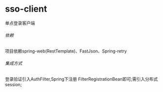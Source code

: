 # sso-client
单点登录客户端
 ###### 依赖
 项目依赖spring-web(RestTemplate)、FastJson、Spring-retry
 ###### 集成方式
 登录验证引入AuthFilter,Spring下注册 FilterRegistrationBean即可;需引入分布式session;
